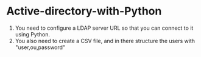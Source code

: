 # Active-directory-with-Python

1) You need to configure a LDAP server URL so that you can connect to it using Python.
2) You also need to create a CSV file, and in there structure the users with "user,ou,password"

